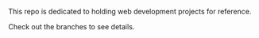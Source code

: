 This repo is dedicated to holding web development projects for reference.<br>

Check out the branches to see details.
